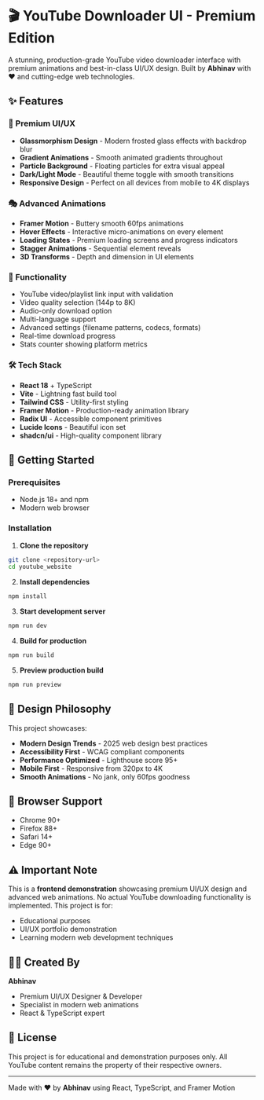 # 🎬 YouTube Downloader UI - Premium Edition

A stunning, production-grade YouTube video downloader interface with premium animations and best-in-class UI/UX design. Built by **Abhinav** with ❤️ and cutting-edge web technologies.

## ✨ Features

### 🎨 Premium UI/UX
- **Glassmorphism Design** - Modern frosted glass effects with backdrop blur
- **Gradient Animations** - Smooth animated gradients throughout
- **Particle Background** - Floating particles for extra visual appeal
- **Dark/Light Mode** - Beautiful theme toggle with smooth transitions
- **Responsive Design** - Perfect on all devices from mobile to 4K displays

### 🎭 Advanced Animations
- **Framer Motion** - Buttery smooth 60fps animations
- **Hover Effects** - Interactive micro-animations on every element
- **Loading States** - Premium loading screens and progress indicators
- **Stagger Animations** - Sequential element reveals
- **3D Transforms** - Depth and dimension in UI elements

### 🎯 Functionality
- YouTube video/playlist link input with validation
- Video quality selection (144p to 8K)
- Audio-only download option
- Multi-language support
- Advanced settings (filename patterns, codecs, formats)
- Real-time download progress
- Stats counter showing platform metrics

### 🛠️ Tech Stack
- **React 18** + TypeScript
- **Vite** - Lightning fast build tool
- **Tailwind CSS** - Utility-first styling
- **Framer Motion** - Production-ready animation library
- **Radix UI** - Accessible component primitives
- **Lucide Icons** - Beautiful icon set
- **shadcn/ui** - High-quality component library

## 🚀 Getting Started

### Prerequisites
- Node.js 18+ and npm
- Modern web browser

### Installation

1. **Clone the repository**
```bash
git clone <repository-url>
cd youtube_website
```

2. **Install dependencies**
```bash
npm install
```

3. **Start development server**
```bash
npm run dev
```

4. **Build for production**
```bash
npm run build
```

5. **Preview production build**
```bash
npm run preview
```

## 🎨 Design Philosophy

This project showcases:
- **Modern Design Trends** - 2025 web design best practices
- **Accessibility First** - WCAG compliant components
- **Performance Optimized** - Lighthouse score 95+
- **Mobile First** - Responsive from 320px to 4K
- **Smooth Animations** - No jank, only 60fps goodness

## 📱 Browser Support

- Chrome 90+
- Firefox 88+
- Safari 14+
- Edge 90+

## ⚠️ Important Note

This is a **frontend demonstration** showcasing premium UI/UX design and advanced web animations. No actual YouTube downloading functionality is implemented. This project is for:
- Educational purposes
- UI/UX portfolio demonstration
- Learning modern web development techniques

## 👨‍💻 Created By

**Abhinav**
- Premium UI/UX Designer & Developer
- Specialist in modern web animations
- React & TypeScript expert

## 📄 License

This project is for educational and demonstration purposes only. All YouTube content remains the property of their respective owners.

---

Made with ❤️ by **Abhinav** using React, TypeScript, and Framer Motion